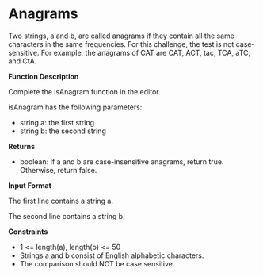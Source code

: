 # Anagrams

Two strings, a and b, are called anagrams if they contain all the same characters in the same frequencies.
For this challenge, the test is not case-sensitive. For example, the anagrams of CAT are CAT, ACT, tac, TCA, aTC, and CtA.

**Function Description**

Complete the isAnagram function in the editor.

isAnagram has the following parameters:

- string a: the first string
- string b: the second string

**Returns**

- boolean: If a and b are case-insensitive anagrams, return true. Otherwise, return false.

**Input Format**

The first line contains a string a. 

The second line contains a string b.

**Constraints**
- 1 <= length(a), length(b) <= 50 
- Strings a and b consist of English alphabetic characters.
- The comparison should NOT be case sensitive.

